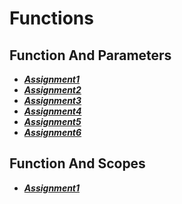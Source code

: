 # Functions

## Function And Parameters

- ***[Assignment1](./assignment1/)***
- ***[Assignment2](./assignment2/)***
- ***[Assignment3](./assignment3/)***
- ***[Assignment4](./assignment4/)***
- ***[Assignment5](./assignment5/)***
- ***[Assignment6](./assignment6/)***

## Function And Scopes

- ***[Assignment1](./assignment7/)***
